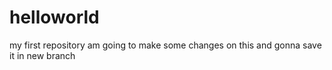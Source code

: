 # helloworld
my first repository
am going to make some changes on this and gonna save it in new branch
